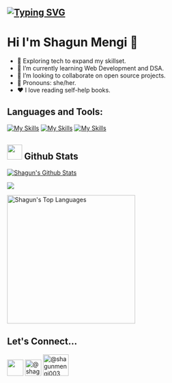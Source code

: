 ## [![Typing SVG](https://readme-typing-svg.herokuapp.com?size=28&center=true&width=800&lines=Web+Developer;Learing+DSA;Exploring+Tech)](https://git.io/typing-svg)


# Hi I'm Shagun Mengi 👋


* 🔭 Exploring tech to expand my skillset.
* 🌱 I’m currently learning Web Development and DSA.
* 🤝 I’m looking to collaborate on open source projects.
* 👩 Pronouns: she/her.
* ❤️ I love reading self-help books.


<h2 align="left">Languages and Tools:</h2>

[![My Skills](https://skillicons.dev/icons?i=c,cpp,py,html,css,js,bootstrap,materialui,react,tailwind)](https://skillicons.dev)
[![My Skills](https://skillicons.dev/icons?i=expressjs,nodejs,mongodb,powershell,vscode,git,github)](https://skillicons.dev)
[![My Skills](https://skillicons.dev/icons?i=gcp)](https://skillicons.dev)

## <img src="https://media.giphy.com/media/iY8CRBdQXODJSCERIr/giphy.gif" width="35"><b> Github Stats </b>

 <a href="https://github.com/shagunZ"><img alt="Shagun's Github Stats" src="https://github-readme-stats.vercel.app/api?username=shagunZ&show_icons=true&count_private=true&theme=react&hide_border=true&bg_color=0D1117" /></a>

<p align="left">
    <a href="http://www.github.com/shagunZ"><img src="https://github-readme-streak-stats.herokuapp.com/?user=shagunZ&stroke=ffffff&background=0D1117&ring=5BCDEC&fire=5BCDEC&currStreakNum=ffffff&currStreakLabel=5BCDEC&sideNums=ffffff&sideLabels=ffffff&dates=ffffff&hide_border=true" /></a></p>


  <a href="https://github.com/shagunZ"><img alt="Shagun's Top Languages" src="https://github-readme-stats.vercel.app/api/top-langs/?username=shagunZ&langs_count=8&count_private=true&layout=compact&theme=react&hide_border=true&bg_color=0D1117" width="300px"/></a>


## Let's Connect...
<a href = "https://www.linkedin.com/in/shagunmengi/"><img src="https://skillicons.dev/icons?i=linkedin" width="38px"/></a>
<a href="https://www.hackerrank.com/shagunmengi003" ><img  src="https://user-images.githubusercontent.com/17762967/42728663-26ebdb04-87dd-11e8-928f-fb01479a2ce1.png" alt="@shagunmengi003" width="38px" /></a>
<a href="https://leetcode.com/shagunmengi003/" ><img  src="https://assets.leetcode.com/static_assets/public/webpack_bundles/images/logo-dark.e99485d9b.svg" alt="@shagunmengi003" width="60px" height="50" /></a>
